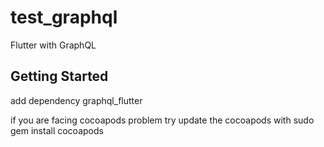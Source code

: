 # test_graphql

Flutter with GraphQL

## Getting Started

add dependency
graphql_flutter

if you are facing cocoapods problem try update the cocoapods with
sudo gem install cocoapods
